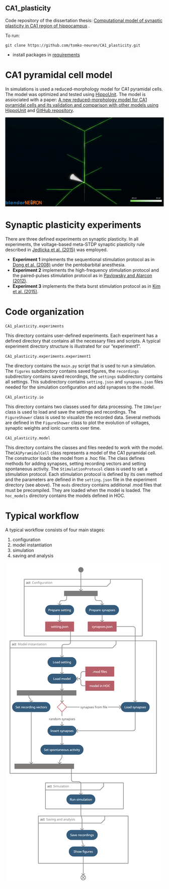## CA1_plasticity

Code repository of the dissertation
thesis: [Computational model of synaptic plasticity in CA1 region of hippocampus](https://opac.crzp.sk/?fn=detailBiblioForm&sid=52328540584FDC4D928023AB80F2)
.

To run:

```
git clone https://github.com/tomko-neuron/CA1_plasticity.git
```

- install packages in [requirements](./requirements.txt)

# CA1 pyramidal cell model

In simulations is used a reduced-morphology model for CA1 pyramidal cells. The model was optimized and tested
using [HippoUnit](https://github.com/KaliLab/hippounit). The model is assiociated with a
paper: [A new reduced-morphology model for CA1 pyramidal cells and its validation and comparison with other models using HippoUnit](https://www.nature.com/articles/s41598-021-87002-7)
and [GitHub repository](https://github.com/tomko-neuron/HippoUnit).

![To21 model](model.gif)

# Synaptic plasticity experiments

There are three defined experiments on synaptic plasticity. In all experiments, the voltage-based meta-STDP synaptic
plasticity rule described
in [Jedlicka et al. (2015)](https://journals.plos.org/ploscompbiol/article?id=10.1371/journal.pcbi.1004588) was
employed.

- **Experiment 1** implements the sequentional stimulation protocol as
  in [Dong et al. (2008)](https://journals.plos.org/plosone/article?id=10.1371/journal.pone.0002848) under the
  pentobarbital anesthesia.
- **Experiment 2** implements the high-frequency stimulation protocol and the paired-pulses stimulation protocol as
  in [Pavlowsky and Alarcon (2012)](https://pubmed.ncbi.nlm.nih.gov/22272255/).
- **Experiment 3** implements the theta burst stimulation protocol as
  in [Kim et al. (2015)](https://pubmed.ncbi.nlm.nih.gov/26247712/).

# Code organization

`CA1_plasticity.experiments`

This directory contains user-defined experiments. Each experiment has a defined directory that contains all the
necessary files and scripts. A typical experiment directory structure is illustrated for our “experiment1”.

`CA1_plasticity.experiments.experiment1`

The directory contains the `main.py` script that is used to run a simulation. The `figures` subdirectory contains saved
figures, the `recordings` subdirectory contains saved recordings, the `settings` subdirectory contains all settings. This
subdirectory contains `setting.json` and `synapses.json` files needed for the simulation configuration and add synapses
to the model.

`CA1_plasticity.io`

This directory contains two classes used for data processing. The `IOHelper` class is used to load and save the settings
and recordings. The `FigureShower` class is used to visualize the recorded data. Several methods are defined in
the `FigureShower` class to plot the evolution of voltages, synaptic weights and ionic currents over time.

`CA1_plasticity.model`

This directory contains the classes and files needed to work with the model. The`CA1PyramidalCell` class represents a model of the CA1 pyramidal cell.
The constructor loads the model from a .hoc file. The class defines methods for adding synapses, setting recording vectors and setting spontaneous activity.
The `StimulationProtocol` class is used to set a stimulation protocol. Each stimulation protocol is defined by its own
method and the parameters are defined in the `setting.json` file in the experiment directory (see above). The `mods`
directory contains additional .mod files that must be precompiled. They are loaded when the model is loaded.
The `hoc_models` directory contains the models defined in HOC.

# Typical workflow

A typical workflow consists of four main stages:

1. configuration
2. model instantiation
3. simulation
4. saving and analysis

![Typical workflow](CA1_activity_diagram.png)
